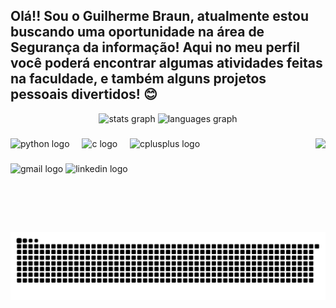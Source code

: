## 

<h2 align="left">Olá!! Sou o Guilherme Braun,  atualmente estou buscando uma oportunidade na área de Segurança da informação! Aqui no meu perfil você poderá encontrar algumas atividades feitas na faculdade, e também alguns projetos pessoais divertidos! 😊 </h2>

<div align="center">
  <img src="https://github-readme-stats.vercel.app/api?username=braungui&hide_title=false&hide_rank=false&show_icons=true&include_all_commits=true&count_private=true&disable_animations=false&theme=dracula&locale=en&hide_border=false" height="150" alt="stats graph"  />
  <img src="https://github-readme-stats.vercel.app/api/top-langs?username=braungui&locale=en&hide_title=false&layout=compact&card_width=320&langs_count=5&theme=dracula&hide_border=false" height="150" alt="languages graph"  />
</div>

###

<img align="right" height="150" src="https://media0.giphy.com/media/v1.Y2lkPTc5MGI3NjExNGtyMmY4d2g3eGFyOGVpa2RmYjl2dHltcWN5YmwyemtmaWN4ZmM3cSZlcD12MV9pbnRlcm5hbF9naWZfYnlfaWQmY3Q9Zw/ZJPSFNLmADueHvzoZ8/giphy.gif"  />

###

<div align="left">
  <img src="https://cdn.jsdelivr.net/gh/devicons/devicon/icons/python/python-original.svg" height="30" alt="python logo"  />
  <img width="12" />
  <img src="https://cdn.jsdelivr.net/gh/devicons/devicon/icons/c/c-original.svg" height="30" alt="c logo"  />
  <img width="12" />
  <img src="https://cdn.jsdelivr.net/gh/devicons/devicon/icons/cplusplus/cplusplus-original.svg" height="30" alt="cplusplus logo"  />
</div>

###

<div align="left">
  <img src="https://img.shields.io/static/v1?message=Gmail&logo=gmail&label=&color=D14836&logoColor=white&labelColor=&style=for-the-badge" height="35" alt="gmail logo"  />
  <img src="https://img.shields.io/static/v1?message=LinkedIn&logo=linkedin&label=&color=0077B5&logoColor=white&labelColor=&style=for-the-badge" height="35" alt="linkedin logo"  />
</div>

###

<br clear="both">


<picture align="center">
  <source media="(prefers-color-scheme: dark)" srcset="https://raw.githubusercontent.com/braungui/braungui/output/github-contribution-grid-snake-dark.svg">
  <source media="(prefers-color-scheme: light)" srcset="https://raw.githubusercontent.com/braungui/braungui/output/github-contribution-grid-snake-dark.svg">
  <img align="center" alt="github contribution grid snake animation" src="https://raw.githubusercontent.com/braungui/braungui/output/github-contribution-grid-snake.svg">
</picture>
